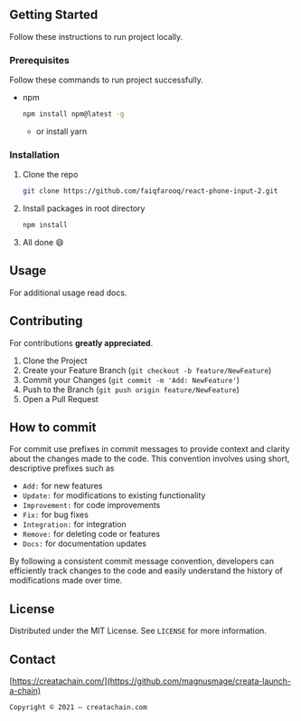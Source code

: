 ## Getting Started

Follow these instructions to run project locally.

### Prerequisites

Follow these commands to run project successfully.

-   npm

    ```sh
    npm install npm@latest -g
    ```

    -   or install yarn

### Installation

1. Clone the repo

    ```sh
    git clone https://github.com/faiqfarooq/react-phone-input-2.git
    ```

2. Install packages in root directory

    ```sh
    npm install
    ```

3. All done :smile:

<!-- USAGE  -->

## Usage

For additional usage read docs.

<!-- ROADMAP -->

<!-- ## Roadmap -->

<!--
See the [open issues](https://github.com/magnusmage/creatachain-web-wallet/issues) for a list of proposed features (and known issues). -->

<!-- CONTRIBUTING -->


## Contributing

For contributions **greatly appreciated**.

1. Clone the Project
2. Create your Feature Branch (`git checkout -b feature/NewFeature`)
3. Commit your Changes (`git commit -m 'Add: NewFeature'`)
4. Push to the Branch (`git push origin feature/NewFeature`)
5. Open a Pull Request

<!-- Commit -->

## How to commit

For commit use prefixes in commit messages to provide context and clarity about the changes made to the code. This convention involves using short, descriptive prefixes such as

-   `Add:` for new features
-   `Update:` for modifications to existing functionality
-   `Improvement:` for code improvements
-   `Fix:` for bug fixes
-   `Integration:` for integration
-   `Remove:` for deleting code or features
-   `Docs:` for documentation updates

By following a consistent commit message convention, developers can efficiently track changes to the code and easily understand the history of modifications made over time.

<!-- LICENSE -->

## License

Distributed under the MIT License. See `LICENSE` for more information.

<!-- CONTACT -->

## Contact

[https://creatachain.com/](https://github.com/magnusmage/creata-launch-a-chain)

<!-- MARKDOWN LINKS & IMAGES -->
<!-- https://www.markdownguide.org/basic-syntax/#reference-style-links -->

```
Copyright © 2021 — creatachain.com
```
